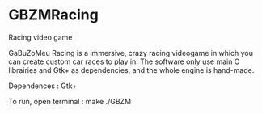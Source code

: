 # GBZMRacing
Racing video game

GaBuZoMeu Racing is a immersive, crazy racing videogame in which you can create custom car races to play in.
The software only use main C librairies and Gtk+ as dependencies, and the whole engine is hand-made.

Dependences : Gtk+

To run, open terminal : 
make
./GBZM
